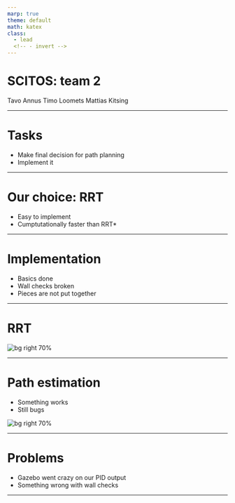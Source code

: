 ```yaml
---
marp: true
theme: default
math: katex
class:
  - lead
  <!-- - invert -->
---
```


# SCITOS: team 2

Tavo Annus
Timo Loomets
Mattias Kitsing

---

# Tasks

- Make final decision for path planning
- Implement it

---

# Our choice: RRT
- Easy to implement
- Cumptutationally faster than RRT*

---

# Implementation
- Basics done
- Wall checks broken
- Pieces are not put together

---
# RRT

![bg right 70%](./fig/rrt_base.png)

---

# Path estimation

- Something works
- Still bugs

![bg right 70%](./fig/path_estimate.png)

---

# Problems
- Gazebo went crazy on our PID output
- Something wrong with wall checks

---

